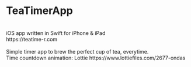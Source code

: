 <h1>TeaTimerApp</h1>
<br>
iOS app written in Swift for iPhone & iPad<br>
https://teatime-r.com
<br><br>
Simple timer app to brew the perfect cup of tea, everytime. 
<br>
Time countdown animation: Lottie https://www.lottiefiles.com/2677-ondas
